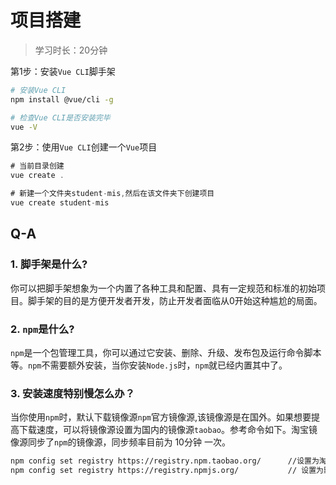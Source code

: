 # 项目搭建

> 学习时长：20分钟

第1步：安装`Vue CLI`脚手架

```bash
# 安装Vue CLI
npm install @vue/cli -g

# 检查Vue CLI是否安装完毕
vue -V
```

第2步：使用`Vue CLI`创建一个`Vue`项目

```js
# 当前目录创建
vue create .

# 新建一个文件夹student-mis,然后在该文件夹下创建项目
vue create student-mis
```





## Q-A

### 1. 脚手架是什么?

你可以把脚手架想象为一个内置了各种工具和配置、具有一定规范和标准的初始项目。脚手架的目的是方便开发者开发，防止开发者面临从0开始这种尴尬的局面。

### 2. `npm`是什么?

`npm`是一个包管理工具，你可以通过它安装、删除、升级、发布包及运行命令脚本等。`npm`不需要额外安装，当你安装`Node.js`时，`npm`就已经内置其中了。

### 3. 安装速度特别慢怎么办？

当你使用`npm`时，默认下载镜像源`npm`官方镜像源,该镜像源是在国外。如果想要提高下载速度，可以将镜像源设置为国内的镜像源`taobao`。参考命令如下。淘宝镜像源同步了`npm`的镜像源，同步频率目前为 10分钟 一次。

```bash
npm config set registry https://registry.npm.taobao.org/      //设置为淘宝镜像源
npm config set registry https://registry.npmjs.org/           // 设置为默认镜像源(npm)
```

